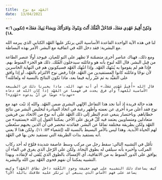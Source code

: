 ```yaml
---
title:  العَهْد مع نوح
date:  13/04/2021
---
```


**«وَلكِنْ أُقِيمُ عَهْدِي مَعَكَ، فَتَدْخُلُ الْفُلْكَ أَنْتَ وَبَنُوكَ وَامْرَأَتُكَ وَنِسَاءُ بَنِيكَ مَعَكَ» (تكوين ٦: ١٨).**

لنا في هذه الآية الواحدة القاعدة الأساسية التي يرتكز عليها العَهْد الكتابي الذي يبرمه الله مع البشرية: فقد دخل الله في اتفاقية مع البشر. الأمر بهذه البساطة.

ومع ذلك، فهناك عناصر أخرى متضمّنة لا تظهر على التو للعيان. فيوجد أولًا عنصر الطاعة من قِبل البشر. قال الله لنوح بأنه هو وعائلته سيدخلون الفُلك. ذلك هو الجزء المنوط بهم. فإذا هم لم يقوموا به يُنتَهك العَهْد. وإذا انتُهِك العَهْد فسيكونون هم في النهاية الخاسرين لأن نوحًا وعائلته كانوا المستفيدين من العَهْد. فإذا رفض نوح الالتزام بالعَهْد، أو إذا وافق على التقيُّد به ثم غيّر رأيه فيما بعد، ماذا تكون النتائج بالنسبة له ولعائلته؟

`قال الله «أُقِيمُ عَهْدِي مَعَكَ.» أي أنه عهد الله. ماذا يخبرنا ذلك عن الطبيعة الأساسية للعهد؟ وأي فرق يحدث في فهمنا عن العَهْد إذا كان الله قد دعاه «عهدنا» عوضًا عن أنْ يدعوه «عَهْدِي»؟`

هذه حالة فريدة إذ أننا نجد هذا التفاعل الإلهي البشري ضمن العَهْد. والله إذ ثبّت عهد مع نوح فقد أعلن مرة أخرى عن نعمته وأظهر رغبة في اتخاذ المبادرة لتخليص البشر من نتائج خطاياهم. وباختصار ينبغي عدم النظر إلى ذلك العَهْد على أنه نوع من الاتحاد بين فريقين متعادلين ومتساويين يعتمد فيه كُلّ فريق على الآخر. يمكننا القول إن الله «يستفيد» من العَهْد ولكن بطريقة مختلفة تمامًا عن البشر. ففائدته تنحصر في أن الذين يحبهم ستُعطى لهم الحياة الأبدية. وهذا ليس بالأمر البسيط بالنسبة لله (إشعياء ٥٣: ١١). ولكن هذا لا يعني أنه يستفيد بذات الطريقة التي نستفيد نحن بها في العَهْد.

تأمّل في التشبيه التالي: سقط رجل من مركب وسط عاصفة شديدة فلوّح له أحد ركاب المركب وأخبره بأنه سيلقي له بطوق النجاة. ولكن على الرّجل الذي يغرق في الماء أن يوافق على الدور المنوط به من الاتفاقية، أي الإمساك بالطوق الذي يُلقى له لإنقاذه. وبهذا التشبيه يمكننا أن نفهم فحوى العَهْد بين الله والبشرية.

`كيف يساعدك ذلك التشبيه على فهم حقيقة وجود النَّعْمَة داخل نطاق العَهْد؟ وكيف يساعد على فهم الأساس الذي ينبغي أن ترتكز عليه علاقتك بالله الآن؟`